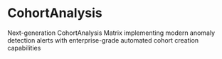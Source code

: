 # CohortAnalysis
Next-generation CohortAnalysis Matrix implementing modern anomaly detection alerts with enterprise-grade automated cohort creation capabilities
